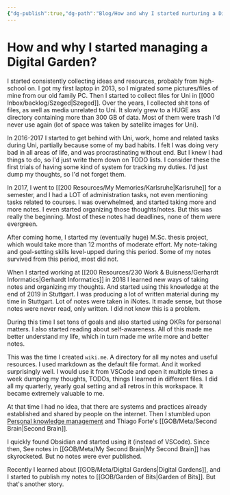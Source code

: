 ```yaml
---
{"dg-publish":true,"dg-path":"Blog/How and why I started nurturing a Digital Garden.md","permalink":"/blog/how-and-why-i-started-nurturing-a-digital-garden/","tags":["post","digital-garden"],"noteIcon":"","created":"","updated":""}
---
```


# How and why I started managing a Digital Garden?

I started consistently collecting ideas and resources, probably from high-school on. I got my first laptop in 2013, so I migrated some pictures/files of mine from our old family PC. Then I started to collect files for Uni in [[000 Inbox/backlog/Szeged\|Szeged]]. Over the years, I collected shit tons of files, as well as media unrelated to Uni. It slowly grew to a HUGE ass directory containing more than 300 GB of data. Most of them were trash I'd never use again (lot of space was taken by satellite images for Uni).

In 2016-2017 I started to get behind with Uni, work, home and related tasks during Uni, partially because some of my bad habits. I felt I was doing very bad in all areas of life, and was procrastinating without end. But I knew I had things to do, so I'd just write them down on TODO lists. I consider these the first trials of having some kind of system for tracking my duties. I'd just dump my thoughts, so I'd not forget them. 

In 2017, I went to [[200 Resources/My Memories/Karlsruhe\|Karlsruhe]] for a semester, and I had a LOT of administration tasks, not even mentioning tasks related to courses. I was overwhelmed, and started taking more and more notes. I even started organizing those thoughts/notes. But this was really the beginning. Most of these notes had deadlines, none of them were evergreen.

After coming home, I started my (eventually huge) M.Sc. thesis project, which would take more than 12 months of moderate effort. My note-taking and goal-setting skills level-upped during this period. Some of my notes survived from this period, most did not.

When I started working at [[200 Resources/230 Work & Buisness/Gerhardt Informatics\|Gerhardt Informatics]] in 2018 I learned new ways of taking notes and organizing my thoughts. And started using this knowledge at the end of 2019 in Stuttgart. I was producing a lot of written material during my time in Stuttgart. Lot of notes were taken in iNotes. It made sense, but those notes were never read, only written. I did not know this is a problem.

During this time I set tons of goals and also started using OKRs for personal matters. I also started reading about self-awareness. All of this made me better understand my life, which in turn made me write more and better notes. 

This was the time I created `wiki.me`. A directory for all my notes and useful resources. I used markdown as the default file format. And it worked surprisingly well. I would use it from VSCode and open it multiple times a week dumping my thoughts, TODOs, things I learned in different files. I did all my quarterly, yearly goal setting and all retros in this workspace. It became extremely valuable to me.

At that time I had no idea, that there are systems and practices already established and shared by people on the internet.
Then I stumbled upon [Personal knowledge management](https://en.wikipedia.org/wiki/Personal_knowledge_management) and Thiago Forte's [[GOB/Meta/Second Brain\|Second Brain]]. 

I quickly found Obsidian and started using it (instead of VSCode). Since then, See notes in [[GOB/Meta/My Second Brain\|My Second Brain]] has skyrocketed. But no notes were ever published.

Recently I learned about [[GOB/Meta/Digital Gardens\|Digital Gardens]], and I started to publish my notes to [[GOB/Garden of Bits\|Garden of Bits]]. But that's another story.


